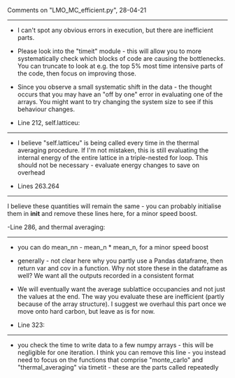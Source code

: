 Comments on "LMO_MC_efficient.py", 28-04-21
___________________________________________

- I can't spot any obvious errors in execution, but there are inefficient parts.
- Please look into the "timeit" module - this will allow you to more systematically check which blocks of code are causing the bottlenecks. You can truncate to look at e.g. the top 5% most time intensive parts of the code, then focus on improving those.
- Since you observe a small systematic shift in the data - the thought occurs that you may have an "off by one" error in evaluating one of the arrays. You might want to try changing the system size to see if this behaviour changes.

- Line 212, self.latticeu:
_________________________

- I believe "self.latticeu" is being called every time in the thermal averaging procedure. If I'm not mistaken, this is still evaluating the internal energy of the entire lattice in a triple-nested for loop. This should not be necessary - evaluate energy changes to save on overhead

- Lines 263.264
_______________

I believe these quantities will remain the same - you can probably initialise them in __init__ and remove these lines here, for a minor speed boost.

-Line 286, and thermal averaging:
________________________________

- you can do mean_nn - mean_n * mean_n, for a minor speed boost
- generally - not clear here why you partly use a Pandas dataframe, then return var and cov in a function. Why not store these in the dataframe as well? We want all the outputs recorded in a consistent format
- We will eventually want the average sublattice occupancies and not just the values at the end. The way you evaluate these are inefficient (partly because of the array structure). I suggest we overhaul this part once we move onto hard carbon, but leave as is for now.

- Line 323:
___________

- you check the time to write data to a few numpy arrays - this will be negligible for one iteration. I think you can remove this line - you instead need to focus on the functions that comprise "monte_carlo" and "thermal_averaging" via timetit - these are the parts called repeatedly

